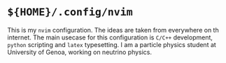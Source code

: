 # `${HOME}/.config/nvim`

This is my `nvim` configuration. The ideas are taken from everywhere on th internet. The main usecase for this configuration is `C/C++` development, `python` scripting and `latex` typesetting. I am a particle physics student at University of Genoa, working on neutrino physics.

